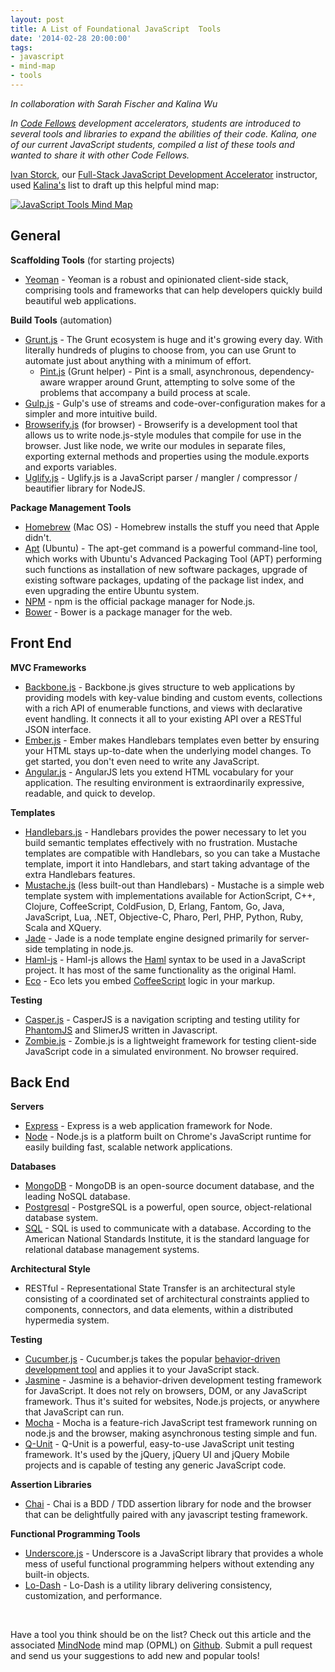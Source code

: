```yaml
---
layout: post
title: A List of Foundational JavaScript  Tools
date: '2014-02-28 20:00:00'
tags:
- javascript
- mind-map
- tools
---
```


*In collaboration with Sarah Fischer and Kalina Wu*

*In [Code Fellows](https://www.codefellows.org) development accelerators, students are introduced to several tools and libraries to expand the abilities of their code. Kalina, one of our current JavaScript students, compiled a list of these tools and wanted to share it with other Code Fellows.*

[Ivan Storck](https://twitter.com/ivanoats), our [Full-Stack JavaScript Development Accelerator](https://www.codefellows.org/javascript-bootcamp) instructor, used [Kalina's](https://www.linkedin.com/in/kalinawu) list to draft up this helpful mind map:

[![JavaScript Tools Mind Map](https://dgosxlrnzhofi.cloudfront.net/custom_page_images/107/page_images/JavaScript-Tools-1200.jpg?1395348993)](https://dgosxlrnzhofi.cloudfront.net/custom_page_images/107/page_images/JavaScript-Tools-1200.jpg?1395348993)

## General

**Scaffolding Tools** (for starting projects)
 
* [Yeoman](http://yeoman.io/) - Yeoman is a robust and opinionated client-side stack, comprising tools and frameworks that can help developers quickly build beautiful web applications.

**Build Tools** (automation)

* [Grunt.js](http://gruntjs.com/) - The Grunt ecosystem is huge and it's growing every day. With literally hundreds of plugins to choose from, you can use Grunt to automate just about anything with a minimum of effort.
	* [Pint.js](http://www.pintjs.com/) (Grunt helper) - Pint is a small, asynchronous, dependency-aware wrapper around Grunt, attempting to solve some of the problems that accompany a build process at scale.
* [Gulp.js](http://gulpjs.com/) - Gulp's use of streams and code-over-configuration makes for a simpler and more intuitive build.
* [Browserify.js](http://browserify.org/) (for browser) - Browserify is a development tool that allows us to write node.js-style modules that compile for use in the browser. Just like node, we write our modules in separate files, exporting external methods and properties using the module.exports and exports variables.
* [Uglify.js](http://marijnhaverbeke.nl//uglifyjs) - Uglify.js is a JavaScript parser / mangler / compressor / beautifier library for NodeJS.

**Package Management Tools**

* [Homebrew](http://brew.sh/) (Mac OS) - Homebrew installs the stuff you need that Apple didn't.
* [Apt](https://help.ubuntu.com/12.04/serverguide/apt-get.html) (Ubuntu) - The apt-get command is a powerful command-line tool, which works with Ubuntu's Advanced Packaging Tool (APT) performing such functions as installation of new software packages, upgrade of existing software packages, updating of the package list index, and even upgrading the entire Ubuntu system.
* [NPM](https://www.npmjs.org/) - npm is the official package manager for Node.js.
* [Bower](http://bower.io/) - Bower is a package manager for the web.

## Front End

**MVC Frameworks**

* [Backbone.js](http://backbonejs.org/) - Backbone.js gives structure to web applications by providing models with key-value binding and custom events, collections with a rich API of enumerable functions, and views with declarative event handling. It connects it all to your existing API over a RESTful JSON interface.
* [Ember.js](http://emberjs.com/) - Ember makes Handlebars templates even better by ensuring your HTML stays up-to-date when the underlying model changes. To get started, you don't even need to write any JavaScript.
* [Angular.js](http://angularjs.org/) - AngularJS lets you extend HTML vocabulary for your application. The resulting environment is extraordinarily expressive, readable, and quick to develop.

**Templates**

* [Handlebars.js](http://handlebarsjs.com/) - Handlebars provides the power necessary to let you build semantic templates effectively with no frustration. Mustache templates are compatible with Handlebars, so you can take a Mustache template, import it into Handlebars, and start taking advantage of the extra Handlebars features.
* [Mustache.js](http://mustache.github.io/) (less built-out than Handlebars) - Mustache is a simple web template system with implementations available for ActionScript, C++, Clojure, CoffeeScript, ColdFusion, D, Erlang, Fantom, Go, Java, JavaScript, Lua, .NET, Objective-C, Pharo, Perl, PHP, Python, Ruby, Scala and XQuery.
* [Jade](http://jade-lang.com/) - Jade is a node template engine designed primarily for server-side templating in node.js.
* [Haml-js](https://github.com/creationix/haml-js) - Haml-js allows the [Haml](http://haml.info/) syntax to be used in a JavaScript project. It has most of the same functionality as the original Haml.
* [Eco](https://github.com/sstephenson/eco) - Eco lets you embed [CoffeeScript](http://coffeescript.org/) logic in your markup.

**Testing**

* [Casper.js](http://casperjs.org/) - CasperJS is a navigation scripting and testing utility for [PhantomJS](http://phantomjs.org/) and SlimerJS written in Javascript.
* [Zombie.js](http://zombie.labnotes.org/) - Zombie.js is a lightweight framework for testing client-side JavaScript code in a simulated environment. No browser required.


## Back End

**Servers**

* [Express](http://expressjs.com/) - Express is a web application framework for Node.
* [Node](http://nodejs.org/) - Node.js is a platform built on Chrome's JavaScript runtime for easily building fast, scalable network applications.

**Databases**

* [MongoDB](https://www.mongodb.org/) - MongoDB is an open-source document database, and the leading NoSQL database.
* [Postgresql](http://www.postgresql.org/) - PostgreSQL is a powerful, open source, object-relational database system.
* [SQL](http://www.sqlcourse.com/intro.html) - SQL is used to communicate with a database. According to the American National Standards Institute, it is the standard language for relational database management systems.

**Architectural Style**

* RESTful - Representational State Transfer is an architectural style consisting of a coordinated set of architectural constraints applied to components, connectors, and data elements, within a distributed hypermedia system.

**Testing**

* [Cucumber.js](https://github.com/cucumber/cucumber-js) - Cucumber.js takes the popular [behavior-driven development tool](http://cukes.info/) and applies it to your JavaScript stack. 
* [Jasmine](http://jasmine.github.io/) - Jasmine is a behavior-driven development testing framework for JavaScript. It does not rely on browsers, DOM, or any JavaScript framework. Thus it's suited for websites, Node.js projects, or anywhere that JavaScript can run.
* [Mocha](http://visionmedia.github.io/mocha/) - Mocha is a feature-rich JavaScript test framework running on node.js and the browser, making asynchronous testing simple and fun.
* [Q-Unit](https://qunitjs.com/) - Q-Unit is a powerful, easy-to-use JavaScript unit testing framework. It's used by the jQuery, jQuery UI and jQuery Mobile projects and is capable of testing any generic JavaScript code.

**Assertion Libraries**

* [Chai](http://chaijs.com/) - Chai is a BDD / TDD assertion library for node and the browser that can be delightfully paired with any javascript testing framework.

**Functional Programming Tools**

* [Underscore.js](http://underscorejs.org/) - Underscore is a JavaScript library that provides a whole mess of useful functional programming helpers without extending any built-in objects.
* [Lo-Dash](http://lodash.com/) - Lo-Dash is a utility library delivering consistency, customization, and performance.

<br>

Have a tool you think should be on the list? Check out this article and the associated [MindNode](https://mindnode.com/) mind map (OPML) on [Github](https://github.com/codefellows/jstools). Submit a pull request and send us your suggestions to add new and popular tools!